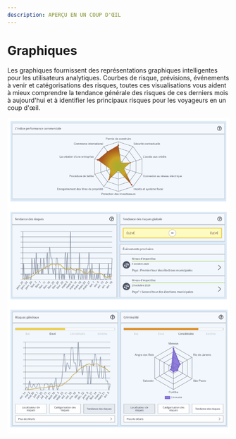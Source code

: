 ```yaml
---
description: APERÇU EN UN COUP D'ŒIL
---
```


# Graphiques

Les graphiques fournissent des représentations graphiques intelligentes pour les utilisateurs analytiques. Courbes de risque, prévisions, événements à venir et catégorisations des risques, toutes ces visualisations vous aident à mieux comprendre la tendance générale des risques de ces derniers mois à aujourd'hui et à identifier les principaux risques pour les voyageurs en un coup d'œil.

![](../.gitbook/assets/country-information-charts.JPG)


